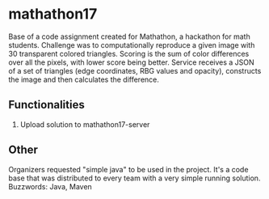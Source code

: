 # mathathon17
Base of a code assignment created for Mathathon, a hackathon for math students. Challenge was to computationally reproduce a given image with 30 transparent colored triangles. Scoring is the sum of color differences over all the pixels, with lower score being better. Service receives a JSON of a set of triangles (edge coordinates, RBG values and opacity), constructs the image and then calculates the difference.

## Functionalities
1) Upload solution to mathathon17-server

## Other
Organizers requested "simple java" to be used in the project. It's a code base that was distributed to every team with a very simple running solution. Buzzwords: Java, Maven
